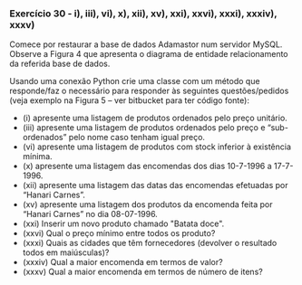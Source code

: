 ### Exercício 30 - i), iii), vi), x), xii), xv), xxi), xxvi), xxxi), xxxiv), xxxv)

Comece por restaurar a base de dados Adamastor num servidor MySQL. Observe a
Figura 4 que apresenta o diagrama de entidade relacionamento da referida base de dados.

Usando uma conexão Python crie uma classe com um método que responde/faz o necessário
para responder às seguintes questões/pedidos (veja exemplo na Figura 5 – ver bitbucket para
ter código fonte):

- (i) apresente uma listagem de produtos ordenados pelo preço unitário.
- (iii) apresente uma listagem de produtos ordenados pelo preço e “sub-ordenados” pelo
nome caso tenham igual preço.
- (vi) apresente uma listagem de produtos com stock inferior à existência mínima.
- (x) apresente uma listagem das encomendas dos dias 10-7-1996 a 17-7-1996.
- (xii) apresente uma listagem das datas das encomendas efetuadas por “Hanari Carnes”.
- (xv) apresente uma listagem dos produtos da encomenda feita por “Hanari Carnes” no dia
08-07-1996.
- (xxi) Inserir um novo produto chamado "Batata doce".
- (xxvi) Qual o preço mínimo entre todos os produto?
- (xxxi) Quais as cidades que têm fornecedores (devolver o resultado todos em maiúsculas)?
- (xxxiv) Qual a maior encomenda em termos de valor?
- (xxxv) Qual a maior encomenda em termos de número de itens?